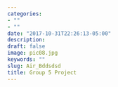```yaml
---
categories:
- ""
- ""
date: "2017-10-31T22:26:13-05:00"
description: 
draft: false
image: pic08.jpg
keywords: ""
slug: Air_Bddsdsd
title: Group 5 Project
---
```

